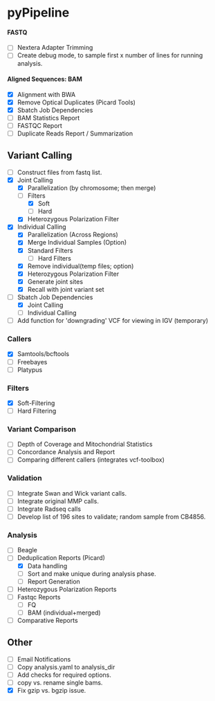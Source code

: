 pyPipeline
=========

#### FASTQ

- [ ] Nextera Adapter Trimming
- [ ] Create debug mode, to sample first x number of lines for running analysis.

#### Aligned Sequences: BAM

- [X] Alignment with BWA
- [X] Remove Optical Duplicates (Picard Tools)
- [X] Sbatch Job Dependencies
- [ ] BAM Statistics Report
- [ ] FASTQC Report
- [ ] Duplicate Reads Report / Summarization

## Variant Calling

- [ ] Construct files from fastq list.
- [X] Joint Calling
	- [X] Parallelization (by chromosome; then merge)
	- [ ] Filters
		- [X] Soft
		- [ ] Hard
	- [X] Heterozygous Polarization Filter
- [X] Individual Calling
	- [X] Parallelization (Across Regions)
	- [X] Merge Individual Samples (Option)
	- [X] Standard Filters
		- [ ] Hard Filters
	- [X] Remove individual(temp files; option)
	- [X] Heterozygous Polarization Filter
	- [X] Generate joint sites
	- [X] Recall with joint variant set
- [ ] Sbatch Job Dependencies
	- [X] Joint Calling
	- [ ] Individual Calling
- [ ] Add function for 'downgrading' VCF for viewing in IGV (temporary)

### Callers 

- [X] Samtools/bcftools
- [ ] Freebayes
- [ ] Platypus

### Filters

- [X] Soft-Filtering
- [ ] Hard Filtering

### Variant Comparison

- [ ] Depth of Coverage and Mitochondrial Statistics
- [ ] Concordance Analysis and Report
- [ ] Comparing different callers (integrates vcf-toolbox)

### Validation

- [ ] Integrate Swan and Wick variant calls.
- [ ] Integrate original MMP calls.
- [ ] Integrate Radseq calls
- [ ] Develop list of 196 sites to validate; random sample from CB4856.

### Analysis

- [ ] Beagle
- [ ] Deduplication Reports (Picard)
	- [X] Data handling
	- [ ] Sort and make unique during analysis phase.
	- [ ] Report Generation
- [ ] Heterozygous Polarization Reports
- [ ] Fastqc Reports
	- [ ] FQ
	- [ ] BAM (individual+merged)
- [ ] Comparative Reports

## Other

- [ ] Email Notifications
- [ ] Copy analysis.yaml to analysis_dir
- [ ] Add checks for required options.
- [ ] copy vs. rename single bams.
- [X] Fix gzip vs. bgzip issue.
